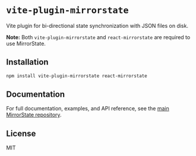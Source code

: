 # `vite-plugin-mirrorstate`

Vite plugin for bi-directional state synchronization with JSON files on disk.

**Note:** Both `vite-plugin-mirrorstate` and `react-mirrorstate` are required to use MirrorState.

## Installation

```bash
npm install vite-plugin-mirrorstate react-mirrorstate
```

## Documentation

For full documentation, examples, and API reference, see the [main MirrorState repository](https://github.com/szymonkaliski/mirrorstate).

## License

MIT
